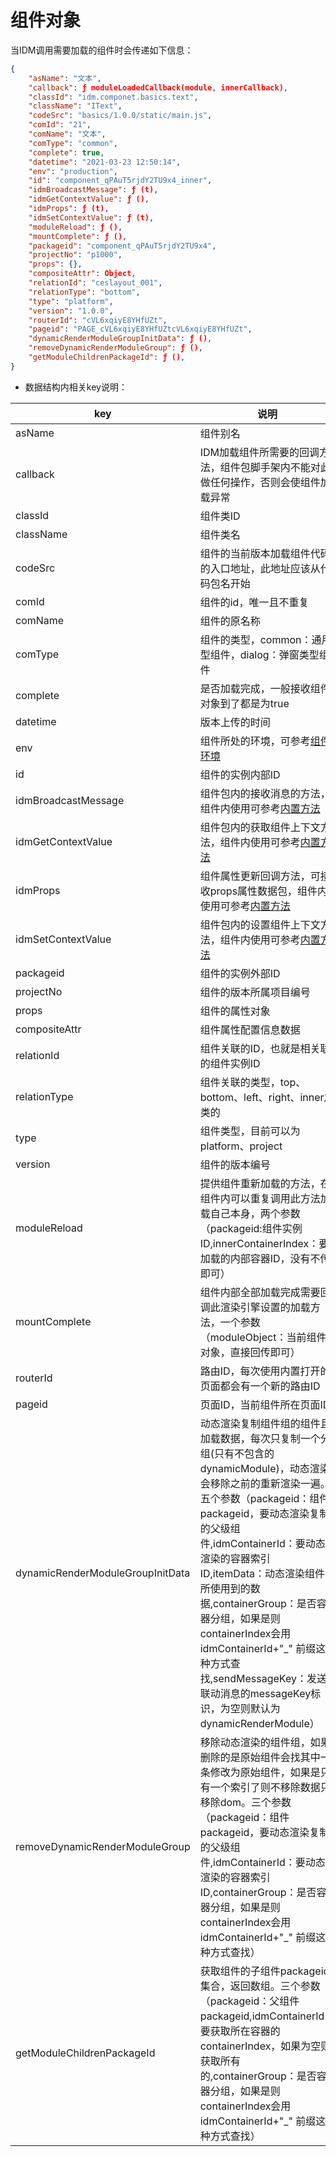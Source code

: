 # 组件对象
当IDM调用需要加载的组件时会传递如下信息：
```json
{
    "asName": "文本",
    "callback": ƒ moduleLoadedCallback(module, innerCallback),
    "classId": "idm.componet.basics.text",
    "className": "IText",
    "codeSrc": "basics/1.0.0/static/main.js",
    "comId": "21",
    "comName": "文本",
    "comType": "common",
    "complete": true,
    "datetime": "2021-03-23 12:50:14",
    "env": "production",
    "id": "component_qPAuT5rjdY2TU9x4_inner",
    "idmBroadcastMessage": ƒ (t),
    "idmGetContextValue": ƒ (),
    "idmProps": ƒ (t),
    "idmSetContextValue": ƒ (t),
    "moduleReload": ƒ (),
    "mountComplete": ƒ (),
    "packageid": "component_qPAuT5rjdY2TU9x4",
    "projectNo": "p1000",
    "props": {},
    "compositeAttr": Object,
    "relationId": "ceslayout_001",
    "relationType": "bottom",
    "type": "platform",
    "version": "1.0.0",
    "routerId": "cVL6xqiyE8YHfUZt",
    "pageid": "PAGE_cVL6xqiyE8YHfUZtcVL6xqiyE8YHfUZt",
    "dynamicRenderModuleGroupInitData": ƒ (),
    "removeDynamicRenderModuleGroup": ƒ (),
    "getModuleChildrenPackageId": ƒ (),
}
```
- 数据结构内相关key说明：

|key|说明|
|-|-|
|asName|组件别名|
|callback|IDM加载组件所需要的回调方法，组件包脚手架内不能对此做任何操作，否则会使组件加载异常|
|classId|组件类ID|
|className|组件类名|
|codeSrc|组件的当前版本加载组件代码的入口地址，此地址应该从代码包名开始|
|comId|组件的id，唯一且不重复|
|comName|组件的原名称|
|comType|组件的类型，common：通用型组件，dialog：弹窗类型组件|
|complete|是否加载完成，一般接收组件对象到了都是为true|
|datetime|版本上传的时间|
|env|组件所处的环境，可参考[组件环境](./env.md)|
|id|组件的实例内部ID|
|idmBroadcastMessage|组件包内的接收消息的方法，组件内使用可参考[内置方法](./builtin.md#receivebroadcastmessage)|
|idmGetContextValue|组件包内的获取组件上下文方法，组件内使用可参考[内置方法](./builtin.md#getcontextvalue)|
|idmProps|组件属性更新回调方法，可接收props属性数据包，组件内使用可参考[内置方法](./builtin.md#propdatawatchhandle)|
|idmSetContextValue|组件包内的设置组件上下文方法，组件内使用可参考[内置方法](./builtin.md#setcontextvalue)|
|packageid|组件的实例外部ID|
|projectNo|组件的版本所属项目编号|
|props|组件的属性对象|
|compositeAttr|组件属性配置信息数据|
|relationId|组件关联的ID，也就是相关联的组件实例ID|
|relationType|组件关联的类型，top、bottom、left、right、inner之类的|
|type|组件类型，目前可以为platform、project|
|version|组件的版本编号|
|moduleReload|提供组件重新加载的方法，在组件内可以重复调用此方法加载自己本身，两个参数（packageid:组件实例ID,innerContainerIndex：要加载的内部容器ID，没有不传即可）|
|mountComplete|组件内部全部加载完成需要回调此渲染引擎设置的加载方法，一个参数（moduleObject：当前组件对象，直接回传即可）|
|routerId|路由ID，每次使用内置打开的页面都会有一个新的路由ID|
|pageid|页面ID，当前组件所在页面ID|
|dynamicRenderModuleGroupInitData|动态渲染复制组件组的组件且加载数据，每次只复制一个分组(只有不包含的dynamicModule)，动态渲染会移除之前的重新渲染一遍。五个参数（packageid：组件packageid，要动态渲染复制的父级组件,idmContainerId：要动态渲染的容器索引ID,itemData：动态渲染组件所使用到的数据,containerGroup：是否容器分组，如果是则containerIndex会用 idmContainerId+"_" 前缀这种方式查找,sendMessageKey：发送联动消息的messageKey标识，为空则默认为dynamicRenderModule）|
|removeDynamicRenderModuleGroup|移除动态渲染的组件组，如果删除的是原始组件会找其中一条修改为原始组件，如果是只有一个索引了则不移除数据只移除dom。三个参数（packageid：组件packageid，要动态渲染复制的父级组件,idmContainerId：要动态渲染的容器索引ID,containerGroup：是否容器分组，如果是则containerIndex会用 idmContainerId+"_" 前缀这种方式查找）|
|getModuleChildrenPackageId|获取组件的子组件packageid集合，返回数组。三个参数（packageid：父组件packageid,idmContainerId：要获取所在容器的containerIndex，如果为空则获取所有的,containerGroup：是否容器分组，如果是则containerIndex会用 idmContainerId+"_" 前缀这种方式查找）|
